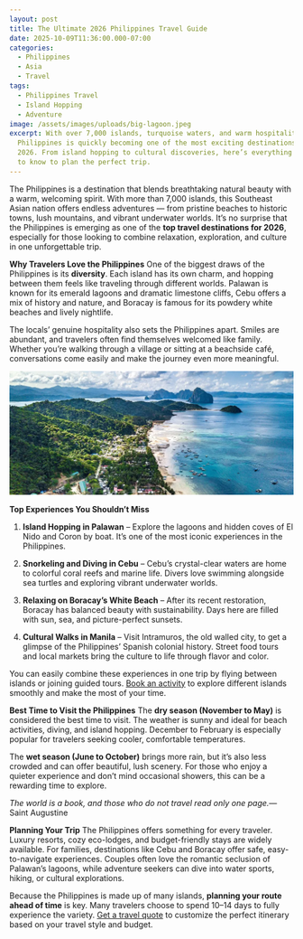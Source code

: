 ```yaml
---
layout: post
title: The Ultimate 2026 Philippines Travel Guide
date: 2025-10-09T11:36:00.000-07:00
categories:
  - Philippines
  - Asia
  - Travel
tags:
  - Philippines Travel
  - Island Hopping
  - Adventure
image: /assets/images/uploads/big-lagoon.jpeg
excerpt: With over 7,000 islands, turquoise waters, and warm hospitality, the
  Philippines is quickly becoming one of the most exciting destinations for
  2026. From island hopping to cultural discoveries, here’s everything you need
  to know to plan the perfect trip.
---
```

The Philippines is a destination that blends breathtaking natural beauty with a warm, welcoming spirit. With more than 7,000 islands, this Southeast Asian nation offers endless adventures — from pristine beaches to historic towns, lush mountains, and vibrant underwater worlds. It’s no surprise that the Philippines is emerging as one of the **top travel destinations for 2026**, especially for those looking to combine relaxation, exploration, and culture in one unforgettable trip.

**Why Travelers Love the Philippines**
 One of the biggest draws of the Philippines is its **diversity**. Each island has its own charm, and hopping between them feels like traveling through different worlds. Palawan is known for its emerald lagoons and dramatic limestone cliffs, Cebu offers a mix of history and nature, and Boracay is famous for its powdery white beaches and lively nightlife.

The locals’ genuine hospitality also sets the Philippines apart. Smiles are abundant, and travelers often find themselves welcomed like family. Whether you’re walking through a village or sitting at a beachside café, conversations come easily and make the journey even more meaningful.

![](/assets/images/uploads/369783.jpeg)

**Top Experiences You Shouldn’t Miss**

1. **Island Hopping in Palawan** – Explore the lagoons and hidden coves of El Nido and Coron by boat. It’s one of the most iconic experiences in the Philippines.

2. **Snorkeling and Diving in Cebu** – Cebu’s crystal-clear waters are home to colorful coral reefs and marine life. Divers love swimming alongside sea turtles and exploring vibrant underwater worlds.

3. **Relaxing on Boracay’s White Beach** – After its recent restoration, Boracay has balanced beauty with sustainability. Days here are filled with sun, sea, and picture-perfect sunsets.

4. **Cultural Walks in Manila** – Visit Intramuros, the old walled city, to get a glimpse of the Philippines’ Spanish colonial history. Street food tours and local markets bring the culture to life through flavor and color.

You can easily combine these experiences in one trip by flying between islands or joining guided tours. [Book an activity](https://www.exoticca.com/us/cities/asia/18302-island-hopping-adventure-palawan-coron?advisor_token=soukeyna-traoredia-0195b832-d5eb-7350-a7a0-e70acf9266a0) to explore different islands smoothly and make the most of your time.

**Best Time to Visit the Philippines**
The **dry season (November to May)** is considered the best time to visit. The weather is sunny and ideal for beach activities, diving, and island hopping. December to February is especially popular for travelers seeking cooler, comfortable temperatures.

The **wet season (June to October)** brings more rain, but it’s also less crowded and can offer beautiful, lush scenery. For those who enjoy a quieter experience and don’t mind occasional showers, this can be a rewarding time to explore.

*The world is a book, and those who do not travel read only one page.*— Saint Augustine

**Planning Your Trip**
The Philippines offers something for every traveler. Luxury resorts, cozy eco-lodges, and budget-friendly stays are widely available. For families, destinations like Cebu and Boracay offer safe, easy-to-navigate experiences. Couples often love the romantic seclusion of Palawan’s lagoons, while adventure seekers can dive into water sports, hiking, or cultural explorations.


Because the Philippines is made up of many islands, **planning your route ahead of time** is key. Many travelers choose to spend 10–14 days to fully experience the variety. [Get a travel quote](https://forms.gle/ZBeponc75D1hfRBN7) to customize the perfect itinerary based on your travel style and budget.
